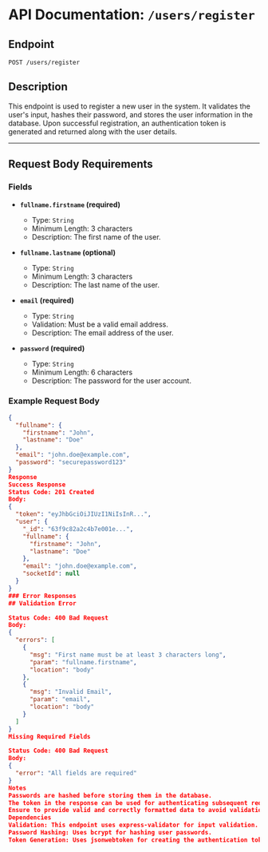# API Documentation: `/users/register`

## Endpoint
`POST /users/register`

## Description
This endpoint is used to register a new user in the system. It validates the user's input, hashes their password, and stores the user information in the database. Upon successful registration, an authentication token is generated and returned along with the user details.

---

## Request Body Requirements

### Fields
- **`fullname.firstname` (required)**
  - Type: `String`
  - Minimum Length: 3 characters
  - Description: The first name of the user.
  
- **`fullname.lastname` (optional)**
  - Type: `String`
  - Minimum Length: 3 characters
  - Description: The last name of the user.

- **`email` (required)**
  - Type: `String`
  - Validation: Must be a valid email address.
  - Description: The email address of the user.

- **`password` (required)**
  - Type: `String`
  - Minimum Length: 6 characters
  - Description: The password for the user account.

### Example Request Body
```json
{
  "fullname": {
    "firstname": "John",
    "lastname": "Doe"
  },
  "email": "john.doe@example.com",
  "password": "securepassword123"
}
Response
Success Response
Status Code: 201 Created
Body:
{
  "token": "eyJhbGciOiJIUzI1NiIsInR...",
  "user": {
    "_id": "63f9c82a2c4b7e001e...",
    "fullname": {
      "firstname": "John",
      "lastname": "Doe"
    },
    "email": "john.doe@example.com",
    "socketId": null
  }
}
### Error Responses
## Validation Error

Status Code: 400 Bad Request
Body:
{
  "errors": [
    {
      "msg": "First name must be at least 3 characters long",
      "param": "fullname.firstname",
      "location": "body"
    },
    {
      "msg": "Invalid Email",
      "param": "email",
      "location": "body"
    }
  ]
}
Missing Required Fields

Status Code: 400 Bad Request
Body:
{
  "error": "All fields are required"
}
Notes
Passwords are hashed before storing them in the database.
The token in the response can be used for authenticating subsequent requests.
Ensure to provide valid and correctly formatted data to avoid validation errors.
Dependencies
Validation: This endpoint uses express-validator for input validation.
Password Hashing: Uses bcrypt for hashing user passwords.
Token Generation: Uses jsonwebtoken for creating the authentication token.

